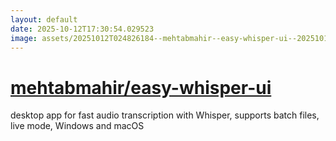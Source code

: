 ```yaml
---
layout: default
date: 2025-10-12T17:30:54.029523
image: assets/20251012T024826184--mehtabmahir--easy-whisper-ui--20251012T025311858--cropped.png
---
```


# [mehtabmahir/easy-whisper-ui](https://github.com/mehtabmahir/easy-whisper-ui)

desktop app for fast audio transcription with Whisper, supports batch files, live mode, Windows and macOS
